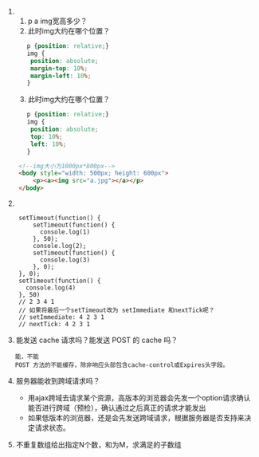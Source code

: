 1.
    1. p a img宽高多少？
    2. 此时img大约在哪个位置？
    ```css
       p {position: relative;}
       img {
        position: absolute;
        margin-top: 10%;
        margin-left: 10%;
       }
    ```
    3. 此时img大约在哪个位置？
    ```css
       p {position: relative;}
       img {
        position: absolute;
        top: 10%;
        left: 10%;
       }
    ```
    
```html
    <!--img大小为1000px*800px-->
    <body style="width: 500px; height: 600px">
        <p><a><img src="a.jpg"></a></p>
    </body>
```

2.

```ecmascript 6
    setTimeout(function() {
        setTimeout(function() {
          console.log(1)
        }, 50);
        console.log(2);
        setTimeout(function() {
          console.log(3)
        }, 0);
    }, 0);
    setTimeout(function() {
      console.log(4)
    }, 50)
    // 2 3 4 1
    // 如果将最后一个setTimeout改为 setImmediate 和nextTick呢？
    // setImmediate: 4 2 3 1
    // nextTick: 4 2 3 1
```

3. 能发送 cache 请求吗？能发送 POST 的 cache 吗？

```
   能，不能
   POST 方法的不能缓存，除非响应头部包含cache-control或Expires头字段。
```

4. 服务器能收到跨域请求吗？

    - 用ajax跨域去请求某个资源，高版本的浏览器会先发一个option请求确认能否进行跨域（预检），确认通过之后真正的请求才能发出
    - 如果低版本的浏览器，还是会先发送跨域请求，根据服务器是否支持来决定请求状态。


5. 不重复数组给出指定N个数，和为M，求满足的子数组

